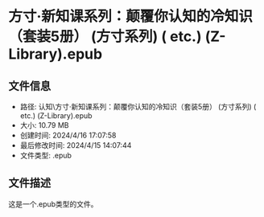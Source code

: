 ﻿# 方寸·新知课系列：颠覆你认知的冷知识（套装5册） (方寸系列) ( etc.) (Z-Library).epub

## 文件信息
- 路径: 认知\方寸·新知课系列：颠覆你认知的冷知识（套装5册） (方寸系列) ( etc.) (Z-Library).epub
- 大小: 10.79 MB
- 创建时间: 2024/4/16 17:07:58
- 最后修改时间: 2024/4/15 14:07:44
- 文件类型: .epub

## 文件描述
这是一个.epub类型的文件。

